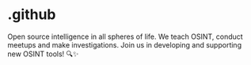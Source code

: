 # .github
Open source intelligence in all spheres of life. We teach OSINT, conduct meetups and make investigations. Join us in developing and supporting new OSINT tools! 🔍✨
